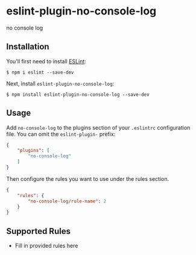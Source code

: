 # eslint-plugin-no-console-log

no console log

## Installation

You'll first need to install [ESLint](http://eslint.org):

```
$ npm i eslint --save-dev
```

Next, install `eslint-plugin-no-console-log`:

```
$ npm install eslint-plugin-no-console-log --save-dev
```


## Usage

Add `no-console-log` to the plugins section of your `.eslintrc` configuration file. You can omit the `eslint-plugin-` prefix:

```json
{
    "plugins": [
        "no-console-log"
    ]
}
```


Then configure the rules you want to use under the rules section.

```json
{
    "rules": {
        "no-console-log/rule-name": 2
    }
}
```

## Supported Rules

* Fill in provided rules here






